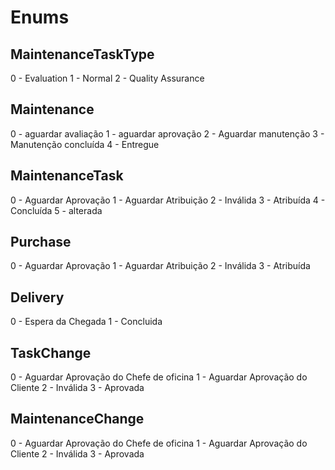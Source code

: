 # Enums

## MaintenanceTaskType

0 - Evaluation
1 - Normal
2 - Quality Assurance

## Maintenance

0 - aguardar avaliação
1 - aguardar aprovação
2 - Aguardar manutenção
3 - Manutenção concluída
4 - Entregue


## MaintenanceTask

0 - Aguardar Aprovação 
1 - Aguardar Atribuição
2 - Inválida
3 - Atribuída
4 - Concluída
5 - alterada

## Purchase

0 - Aguardar Aprovação
1 - Aguardar Atribuição
2 - Inválida
3 - Atribuída

## Delivery

0 - Espera da Chegada
1 - Concluida

## TaskChange

0 - Aguardar Aprovação do Chefe de oficina
1 - Aguardar Aprovação do Cliente
2 - Inválida
3 - Aprovada


## MaintenanceChange

0 - Aguardar Aprovação do Chefe de oficina
1 - Aguardar Aprovação do Cliente
2 - Inválida
3 - Aprovada